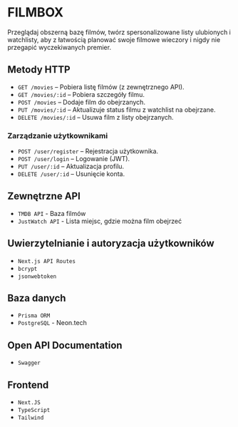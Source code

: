 # FILMBOX

Przeglądaj obszerną bazę filmów, twórz spersonalizowane listy ulubionych i watchlisty, aby z łatwością planować swoje filmowe wieczory i nigdy nie przegapić wyczekiwanych premier.

## Metody HTTP

- `GET /movies` – Pobiera listę filmów (z zewnętrznego API).
- `GET /movies/:id` – Pobiera szczegóły filmu.
- `POST /movies` – Dodaje film do obejrzanych.
- `PUT /movies/:id` – Aktualizuje status filmu z watchlist na obejrzane.
- `DELETE /movies/:id` – Usuwa film z listy obejrzanych.

### Zarządzanie użytkownikami

- `POST /user/register` – Rejestracja użytkownika.
- `POST /user/login` – Logowanie (JWT).
- `PUT /user/:id` – Aktualizacja profilu.
- `DELETE /user/:id` – Usunięcie konta.

## Zewnętrzne API

- `TMDB API` - Baza filmów
- `JustWatch API` - Lista miejsc, gdzie można film obejrzeć

## Uwierzytelnianie i autoryzacja użytkowników

- `Next.js API Routes`
- `bcrypt`
- `jsonwebtoken`

## Baza danych

- `Prisma ORM`
- `PostgreSQL` - Neon.tech

## Open API Documentation

- `Swagger`

## Frontend

- `Next.JS`
- `TypeScript`
- `Tailwind`

